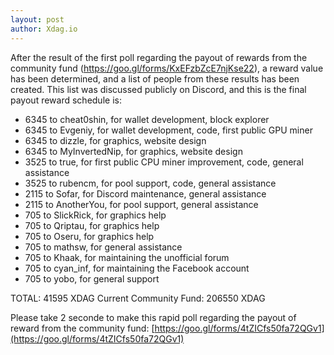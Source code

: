 ```yaml
---
layout: post
author: Xdag.io
---
```


After the result of the first poll regarding the payout of rewards from the community fund (https://goo.gl/forms/KxEFzbZcE7njKse22), a reward value has been determined, and a list of people from these results has been created.
This list was discussed publicly on Discord, and this is the final payout reward schedule is:

- 6345 to cheat0shin, for wallet development, block explorer
- 6345 to Evgeniy, for wallet development, code, first public GPU miner
- 6345 to dizzle, for graphics, website design
- 6345 to MyInvertedNip, for graphics, website design
- 3525 to true, for first public CPU miner improvement, code, general assistance
- 3525 to rubencm, for pool support, code, general assistance
- 2115 to Sofar, for Discord maintenance, general assistance
- 2115 to AnotherYou, for pool support, general assistance
- 705 to SlickRick, for graphics help
- 705 to Qriptau, for graphics help
- 705 to Oseru, for graphics help
- 705 to mathsw, for general assistance
- 705 to Khaak, for maintaining the unofficial forum
- 705 to cyan_inf, for maintaining the Facebook account
- 705 to yobo, for general support

TOTAL: 41595 XDAG
Current Community Fund: 206550 XDAG

Please take 2 seconde to make this rapid poll regarding the payout of reward from the community fund:
[https://goo.gl/forms/4tZICfs50fa72QGv1](https://goo.gl/forms/4tZICfs50fa72QGv1)